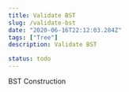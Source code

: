 ```yaml
---
title: Validate BST
slug: /validate-bst
date: "2020-06-16T22:12:03.284Z"
tags: ["Tree"]
description: Validate BST

status: todo
---
```


BST Construction
